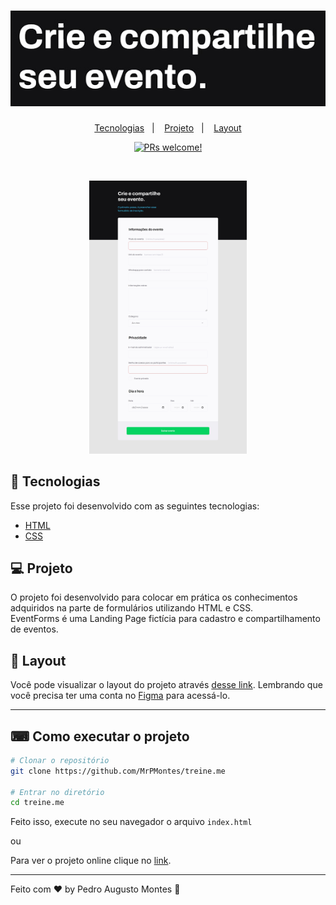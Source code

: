 <h1 align="center">
    <a href="https://mrpmontes.github.io/EventForms/">
        <img alt="Logo que contém um link que leva até a página EventForms" title="Logo que contém um link que leva até a página EventForms" src="forms-logo.jpg"/>
    </a>
</h1>

<p align="center">
  <a href="#-tecnologias">Tecnologias</a>&nbsp;&nbsp;&nbsp;|&nbsp;&nbsp;&nbsp;
  <a href="#-projeto">Projeto</a>&nbsp;&nbsp;&nbsp;|&nbsp;&nbsp;&nbsp;
  <a href="#-layout">Layout</a>
</p>

<p align="center">
   <a href="https://github.com/MrPMontes/treine.me/pulls">
     <img src="https://img.shields.io/static/v1?label=PRs&message=welcome&color=8257E5&labelColor=000000" alt="PRs welcome!" title="Link que leva até a página de pull requests"/>
   </a>
</p>

<br>

<p align="center">
  <img alt="Proffy" src="event-forms.jpg" width="50%" height="50%">
</p>

## 🚀 Tecnologias

Esse projeto foi desenvolvido com as seguintes tecnologias:

- [HTML](https://developer.mozilla.org/pt-BR/docs/Web/HTML)
- [CSS](https://developer.mozilla.org/pt-BR/docs/Web/CSS)

## 💻 Projeto

O projeto foi desenvolvido para colocar em prática os conhecimentos adquiridos na parte de formulários utilizando HTML e CSS.
<br>
EventForms é uma Landing Page fictícia para cadastro e compartilhamento de eventos.

## 🔖 Layout

Você pode visualizar o layout do projeto através [desse link](https://www.figma.com/file/KPN13qwzpo9bM3v98VIMdh/Projeto-03-EventForms). Lembrando que você precisa ter uma conta no [Figma](http://figma.com/) para acessá-lo.

---

## ⌨ Como executar o projeto

```bash
# Clonar o repositório
git clone https://github.com/MrPMontes/treine.me

# Entrar no diretório
cd treine.me
```

Feito isso, execute no seu navegador o arquivo `index.html`

ou

Para ver o projeto online clique no <a href="https://mrpmontes.github.io/EventForms/">link</a>.

---


Feito com ♥ by Pedro Augusto Montes :wave:
